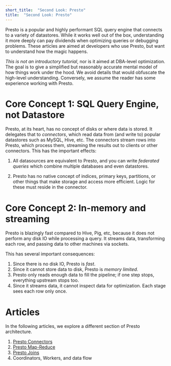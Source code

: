 ```yaml
---
short_title:  "Second Look: Presto"
title:  "Second Look: Presto"
---
```


Presto is a popular and highly performant SQL query engine that connects to a
variety of datastores.  While it works well out of the box, understanding it
more deeply can pay dividends when optimizing queries or debugging problems.
These articles are aimed at developers who use Presto, but want to understand
how the magic happens.

_This is not an introductory tutorial_, nor is it aimed at DBA-level
optimization.  The goal is to give a simplified but reasonably accurate mental
model of how things work under the hood.  We avoid details that would obfuscate
the high-level understanding.  Conversely, we assume the reader has some
experience working with Presto.

Core Concept 1: SQL Query Engine, not Datastore
===============================================
Presto, at its heart, has no concept of disks or where data is stored.  It
delegates that to _connectors_, which read data from (and write to) popular
datastores such as MySQL, Hive, etc.  The connectors stream rows into Presto,
which process them, streaming the results out to clients or other connectors.
This has the important effects:

1. All datasources are equivalent to Presto, and you can write _federated
   queries_ which combine multiple databases and even datastores.

2. Presto has no native concept of indices, primary keys, partitions, or other
   things that make storage and access more efficient.  Logic for these must
   reside in the connector.


Core Concept 2: In-memory and streaming
=======================================
Presto is blazingly fast compared to Hive, Pig, etc, because it does not perform
any disk IO while processing a query.  It streams data, transforming each row,
and passing data to other machines via sockets.

This has several important consequences:
1. Since there is no disk IO, Presto is _fast_.
2. Since it cannot store data to disk, Presto is _memory limited_.
3. Presto only reads enough data to fill the pipeline; if one step stops,
   everything upstream stops too.
4. Since it streams data, it cannot inspect data for optimization.  Each stage
   sees each row only once.


Articles
========
In the following articles, we explore a different section of Presto
architecture.
1. [Presto Connectors]
2. [Presto Map-Reduce]
3. [Presto Joins]
4. Coordinators, Workers, and data flow


[Presto Overview]: index "Presto Overview"
[Presto Map-Reduce]: presto-map-reduce "Presto Map-Reduce"
[Presto Joins]: presto-joins "Presto Joins"
[Presto Connectors]: presto-connectors "Presto Connectors"
